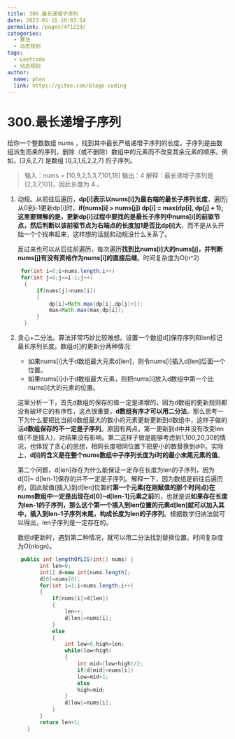 ```yaml
---
title: 300.最长递增子序列
date: 2023-05-16 19:03:54
permalink: /pages/4f1229/
categories:
  - 算法
  - 动态规划
tags:
  - Leetcode
  - 动态规划
author: 
  name: phan
  link: https://gitee.com/blage-coding
---
```

# 300.最长递增子序列

给你一个整数数组 nums ，找到其中最长严格递增子序列的长度。子序列是由数组派生而来的序列，删除（或不删除）数组中的元素而不改变其余元素的顺序。例如，[3,6,2,7] 是数组 [0,3,1,6,2,2,7] 的子序列。

> 输入：nums = [10,9,2,5,3,7,101,18]
> 输出：4
> 解释：最长递增子序列是 [2,3,7,101]，因此长度为 4 。

1. 动规。从前往后遍历，**dp[i]表示以nums[i]为最右端的最长子序列长度**，遍历j从0到i-1更新dp[i]时，**if(nums[i] > nums[j]) dp[i] = max(dp[i], dp[j] + 1);**这里要理解的是，更新dp[i]过程中要找的是**最长子序列中nums[i]的前驱节点，然后判断以该前驱节点为右端点的长度加1是否比dp[i]大**，而不是从头开始一个个找串起来，这样想的话就和动规没什么关系了。

   反过来也可以从后往前遍历，每次遍历**找到比nums[i]大的nums[j]，并判断nums[j]有没有资格作为nums[i]的直接后继**。时间复杂度为O(n^2)

   ```java
	for(int i=0;i<nums.length;i++)
    for(int j=0;j<=i-1;j++)
     {
         if(nums[j]<nums[i])
         {
             dp[i]=Math.max(dp[i],dp[j]+1);
             max=Math.max(max,dp[i]);
         }
     }
   ```

   

2. 贪心+二分法。算法非常巧妙比较难想。设置一个数组d[]保存序列和len标记最长序列长度。数组d[]的更新分两种情况:

   - 如果nums[i]大于d数组最大元素d[len]，则令nums[i]插入d[len]后面一个位置。
   - 如果nums[i]小于d数组最大元素，则把nums[i]放入d数组中第一个比nums[i]大的元素的位置。

   这里分析一下，首先d数组的保存的值一定是递增的，因为d数组的更新规则都没有破坏它的有序性，这点很重要，**d数组有序才可以用二分法**。那么思考一下为什么要把比当前d数组最大的数小的元素更新更新到d数组中，这样子做的话**d数组保存的不一定是子序列**。原因有两点，第一更新到d中并没有改变len值(不是插入)，对结果没有影响。第二这样子做是能够考虑到1,100,20,30的情况，也体现了贪心的思想，相同长度相同位置下把更小的数替换到d中。实际上，**d[i]的含义是在整个nums数组中子序列长度为i时的最小末尾元素的值**。

   第二个问题，d[len]存在为什么能保证一定存在长度为len的子序列，因为d[0]~ d[len-1]保存的并不一定是子序列。解释一下，因为数组是前往后遍历的，因此赋值(插入)到d[len]位置的**第一个元素(在刚赋值的那个时间点)**在nums数组中**一定是出现在d[0]~d[len-1]元素之前**的，也就是说**如果存在长度为len-1的子序列，那么这个第一个插入到len位置的元素d[len]就可以加入其中，插入到len-1子序列末尾，构成长度为len的子序列**。根据数学归纳法就可以得出，len子序列是一定存在的。

   数组d更新时，遇到第二种情况，就可以用二分法找到替换位置。时间复杂度为O(nlogn)。

   ```java
	public int lengthOfLIS(int[] nums) {
          int len=0;
          int[] d=new int[nums.length];
          d[0]=nums[0];
          for(int i=1;i<nums.length;i++)
          {
              if(nums[i]>d[len])
              {
                  len++;
                  d[len]=nums[i];
              }
              else
              {
                  int low=0,high=len;
                  while(low<high)
                  {
                      int mid=(low+high)/2;
                      if(d[mid]<nums[i])
                      low=mid+1;
                      else
                      high=mid;
                  }
                  d[low]=nums[i];
              }
          }
          return len+1;
      }
   ```